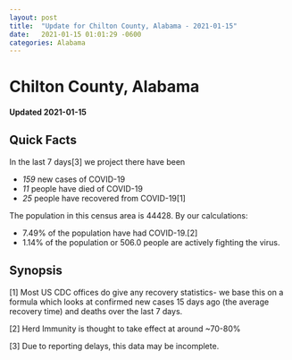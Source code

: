 ```yaml
---
layout: post
title:  "Update for Chilton County, Alabama - 2021-01-15"
date:   2021-01-15 01:01:29 -0600
categories: Alabama
---
```


# Chilton County, Alabama
#### Updated 2021-01-15

## Quick Facts

In the last 7 days[3] we project there have been
- *159* new cases of COVID-19
- *11* people have died of COVID-19
- *25* people have recovered from COVID-19[1]

The population in this census area is 44428. By our calculations:
- 7.49% of the population have had COVID-19.[2]
- 1.14% of the population or 506.0 people are actively fighting the virus.

## Synopsis




[1] Most US CDC offices do give any recovery statistics- we base this on a formula which looks at confirmed new cases
15 days ago (the average recovery time) and deaths over the last 7 days.

[2] Herd Immunity is thought to take effect at around ~70-80%

[3] Due to reporting delays, this data may be incomplete.
 
    